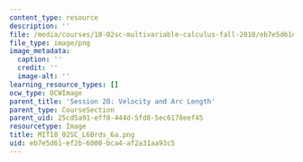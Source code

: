 ```yaml
---
content_type: resource
description: ''
file: /media/courses/18-02sc-multivariable-calculus-fall-2010/eb7e5d61ef2b6000bca4af2a31aa93c5_MIT18_02SC_L6Brds_6a.png
file_type: image/png
image_metadata:
  caption: ''
  credit: ''
  image-alt: ''
learning_resource_types: []
ocw_type: OCWImage
parent_title: 'Session 20: Velocity and Arc Length'
parent_type: CourseSection
parent_uid: 25cd5a91-eff0-444d-5fd8-5ec6178eef45
resourcetype: Image
title: MIT18_02SC_L6Brds_6a.png
uid: eb7e5d61-ef2b-6000-bca4-af2a31aa93c5
---
```

